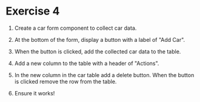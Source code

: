 # Exercise 4

1. Create a car form component to collect car data.

2. At the bottom of the form, display a button with a label of "Add Car".

3. When the button is clicked, add the collected car data to the table.

4. Add a new column to the table with a header of "Actions".

5. In the new column in the car table add a delete button. When the button is clicked remove the row from the table.

6. Ensure it works!